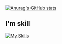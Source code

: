 [![Anurag's GitHub stats](https://github-readme-stats.vercel.app/api?username=barrier15300)](https://github.com/anuraghazra/github-readme-stats)

## I'm skill
[![My Skills](https://skillicons.dev/icons?i=cpp,cs)](https://skillicons.dev)

<!--
**barrier15300/barrier15300** is a ✨ _special_ ✨ repository because its `README.md` (this file) appears on your GitHub profile.

Here are some ideas to get you started:

- 🔭 I’m currently working on ...
- 🌱 I’m currently learning ...
- 👯 I’m looking to collaborate on ...
- 🤔 I’m looking for help with ...
- 💬 Ask me about ...
- 📫 How to reach me: ...
- 😄 Pronouns: ...
- ⚡ Fun fact: ...
-->
